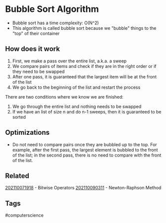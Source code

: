 # Bubble Sort Algorithm
* Bubble sort has a time complexity: O(N^2)
* This algorithm is called bubble sort because we "bubble" things to the "top"
of their container

## How does it work
1. First, we make a pass over the entire list, a.k.a. a sweep
1. We compare pairs of items and check if they are in the right order or if they
need to be swapped
1. After one pass, it is guaranteed that the largest item will be at the front
of the list
1. We go back to the beginning of the list and restart the process

There are two conditions where we know we are finished:
1. We go through the entire list and nothing needs to be swapped
1. If we have an list of size n and do n-1 sweeps, then it is guaranteed to be
sorted


## Optimizations
* Do not need to compare pairs once they are bubbled up to the top. For example,
after the first pass, the largest element is bubbled to the front of the list;
in the second pass, there is no need to compare with the front of the list.


## Related
[202110071918](../202110071918) - Bitwise Operators
[202110090311](../202110090311) - Newton-Raphson Method


## Tags
#computerscience
